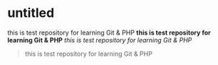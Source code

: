# untitled
this is test repository for learning Git &amp; PHP
**this is test repository for learning Git &amp; PHP**
*this is test repository for learning Git &amp; PHP*
>this is test repository for learning Git &amp; PHP
